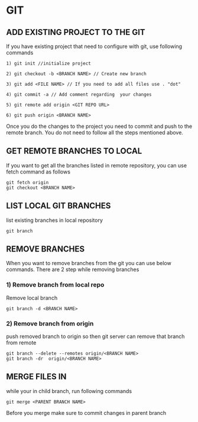 # GIT 

## ADD EXISTING PROJECT TO THE GIT
If you have existing project that need to configure with git, use following commands

	1) git init //initialize project 

	2) git checkout -b <BRANCH NAME> // Create new branch
	
	3) git add <FILE NAME> // If you need to add all files use . "dot" 
	
	4) git commit -a // Add comment regarding  your changes

	5) git remote add origin <GIT REPO URL>
	
	6) git push origin <BRANCH NAME>
	
	
Once you do the changes to the project you need to commit and push to the remote branch.
You do not need to follow all the steps mentioned above.

## GET REMOTE BRANCHES TO LOCAL
If you want to get all the branches listed in remote repository, you can use fetch command as follows

	git fetch origin
	git checkout <BRANCH NAME>
	
## LIST LOCAL GIT BRANCHES 
list existing branches in local repository
	
	git branch

## REMOVE BRANCHES
When you want to remove branches from the git you can use below commands. There are 2 step while removing branches 
### 1) Remove branch from local repo
Remove local branch 	
	
	git branch -d <BRANCH NAME>
	
### 2) Remove branch from origin   
push removed branch to origin so then git server can remove that branch from remote
	
 	git branch --delete --remotes origin/<BRANCH NAME>
	git branch -dr  origin/<BRANCH NAME>

## MERGE FILES IN 

while your in child branch, run following commands
	
	git merge <PARENT BRANCH NAME>

Before you merge make sure to commit changes in parent branch



